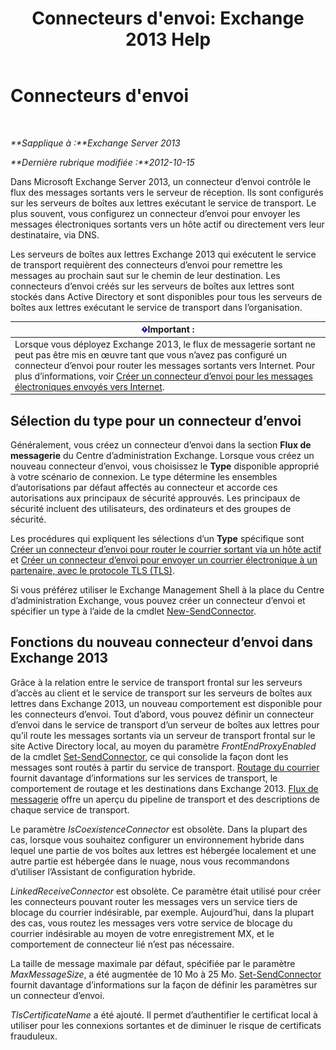 ﻿---
title: "Connecteurs d'envoi: Exchange 2013 Help"
TOCTitle: Connecteurs d'envoi
ms:assetid: 6aa19a12-c7b2-4eac-a8dc-9a4d26919ac5
ms:mtpsurl: https://technet.microsoft.com/fr-fr/library/Aa998662(v=EXCHG.150)
ms:contentKeyID: 50478367
ms.date: 04/24/2018
mtps_version: v=EXCHG.150
ms.translationtype: HT
---

# Connecteurs d'envoi

 

_**Sapplique à :**Exchange Server 2013_

_**Dernière rubrique modifiée :**2012-10-15_

Dans Microsoft Exchange Server 2013, un connecteur d’envoi contrôle le flux des messages sortants vers le serveur de réception. Ils sont configurés sur les serveurs de boîtes aux lettres exécutant le service de transport. Le plus souvent, vous configurez un connecteur d’envoi pour envoyer les messages électroniques sortants vers un hôte actif ou directement vers leur destinataire, via DNS.

Les serveurs de boîtes aux lettres Exchange 2013 qui exécutent le service de transport requièrent des connecteurs d’envoi pour remettre les messages au prochain saut sur le chemin de leur destination. Les connecteurs d’envoi créés sur les serveurs de boîtes aux lettres sont stockés dans Active Directory et sont disponibles pour tous les serveurs de boîtes aux lettres exécutant le service de transport dans l’organisation.

<table>
<thead>
<tr class="header">
<th><img src="images/JJ159813.important(EXCHG.150).gif" title="Important" alt="Important" />Important :</th>
</tr>
</thead>
<tbody>
<tr class="odd">
<td>Lorsque vous déployez Exchange 2013, le flux de messagerie sortant ne peut pas être mis en œuvre tant que vous n’avez pas configuré un connecteur d’envoi pour router les messages sortants vers Internet. Pour plus d’informations, voir <a href="create-a-send-connector-for-email-sent-to-the-internet-exchange-2013-help.md">Créer un connecteur d’envoi pour les messages électroniques envoyés vers Internet</a>.</td>
</tr>
</tbody>
</table>


## Sélection du type pour un connecteur d’envoi

Généralement, vous créez un connecteur d’envoi dans la section **Flux de messagerie** du Centre d’administration Exchange. Lorsque vous créez un nouveau connecteur d’envoi, vous choisissez le **Type** disponible approprié à votre scénario de connexion. Le type détermine les ensembles d’autorisations par défaut affectés au connecteur et accorde ces autorisations aux principaux de sécurité approuvés. Les principaux de sécurité incluent des utilisateurs, des ordinateurs et des groupes de sécurité.

Les procédures qui expliquent les sélections d’un **Type** spécifique sont [Créer un connecteur d’envoi pour router le courrier sortant via un hôte actif](create-a-send-connector-to-route-outbound-email-through-a-smart-host-exchange-2013-help.md) et [Créer un connecteur d’envoi pour envoyer un courrier électronique à un partenaire, avec le protocole TLS (TLS)](create-a-send-connector-to-send-email-to-a-partner-with-transport-layer-security-tls-applied-exchange-2013-help.md).

Si vous préférez utiliser le Exchange Management Shell à la place du Centre d’administration Exchange, vous pouvez créer un connecteur d’envoi et spécifier un type à l’aide de la cmdlet [New-SendConnector](https://technet.microsoft.com/fr-fr/library/aa998936\(v=exchg.150\)).

## Fonctions du nouveau connecteur d’envoi dans Exchange 2013

Grâce à la relation entre le service de transport frontal sur les serveurs d’accès au client et le service de transport sur ​​les serveurs de boîtes aux lettres dans Exchange 2013, un nouveau comportement est disponible pour les connecteurs d’envoi. Tout d’abord, vous pouvez définir un connecteur d’envoi dans le service de transport d’un serveur de boîtes aux lettres pour qu’il route les messages sortants via un serveur de transport frontal sur le site Active Directory local, au moyen du paramètre *FrontEndProxyEnabled* de la cmdlet [Set-SendConnector](https://technet.microsoft.com/fr-fr/library/aa998294\(v=exchg.150\)), ce qui consolide la façon dont les messages sont routés à partir du service de transport. [Routage du courrier](mail-routing-exchange-2013-help.md) fournit davantage d’informations sur les services de transport, le comportement de routage et les destinations dans Exchange 2013. [Flux de messagerie](mail-flow-exchange-2013-help.md) offre un aperçu du pipeline de transport et des descriptions de chaque service de transport.

Le paramètre *IsCoexistenceConnector* est obsolète. Dans la plupart des cas, lorsque vous souhaitez configurer un environnement hybride dans lequel une partie de vos boîtes aux lettres est hébergée localement et une autre partie est hébergée dans le nuage, nous vous recommandons d’utiliser l’Assistant de configuration hybride.

*LinkedReceiveConnector* est obsolète. Ce paramètre était utilisé pour créer les connecteurs pouvant router les messages vers un service tiers de blocage du courrier indésirable, par exemple. Aujourd’hui, dans la plupart des cas, vous routez les messages vers votre service de blocage du courrier indésirable au moyen de votre enregistrement MX, et le comportement de connecteur lié n’est pas nécessaire.

La taille de message maximale par défaut, spécifiée par le paramètre *MaxMessageSize*, a été augmentée de 10 Mo à 25 Mo. [Set-SendConnector](https://technet.microsoft.com/fr-fr/library/aa998294\(v=exchg.150\)) fournit davantage d’informations sur la façon de définir les paramètres sur un connecteur d’envoi.

*TlsCertificateName* a été ajouté. Il permet d’authentifier le certificat local à utiliser pour les connexions sortantes et de diminuer le risque de certificats frauduleux.

